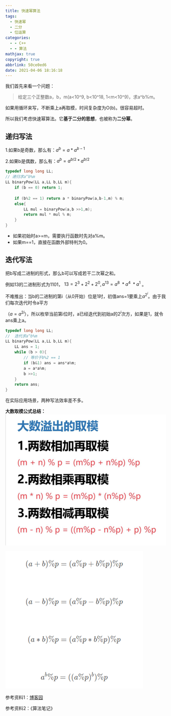 ```yaml
---
title: 快速幂算法
tags:
  - 快速幂
  - 二分
  - 位运算
categories:
  - - C++
  - - 算法
mathjax: true
copyright: true
abbrlink: 50ce0ed6
date: 2021-04-06 18:16:18
---
```


我们首先来看一个问题：

> 给定三个正整数a，b，m(a<10^9, b<10^18, 1<m<10^9)，求a^b%m。

<!--more-->

如果用循环来写，不断乘上a再取模，时间复杂度为O(b)。很容易超时。

所以我们考虑快速幂算法。它**基于二分的思想**，也被称为**二分幂**。

## 递归写法

1.如果b是奇数，那么有：$a^b = a*a^{b-1}$

2.如果b是偶数，那么有：$a^b = a^{b/2}*a^{b/2}$

```C++
typedef long long LL;
// 递归求a^b%m
LL binaryPow(LL a,LL b,LL m){
    if (b == 0) return 1;

    if (b%2 == 1) return a * binaryPow(a,b-1,m) % m;
    else{
        LL mul = binaryPow(a,b >>1,m);
        return mul * mul % m;
    }
}
```

- 如果初始时a>=m，需要执行函数时先对a%m。
- 如果m==1，直接在函数外部特判为0。

## 迭代写法

把b写成二进制的形式，那么b可以写成若干二次幂之和。

例如13的二进制形式为1101， $13=2^3+2^2+2^0,a^{13}=a^8\ *a^4\ *a^1$ 。

不难推出：当b的二进制的第i（从0开始）位是1时，初值ans=1要乘上$a^{2{^i}}$。由于我们每次迭代时令a平方

（$a=a^{2i}$），所以枚举当前第i位时，a已经迭代到初始a的$2^i$次方，如果是1，就令ans乘上a。

```C++
typedef long long LL;
//  迭代求a^b%m
LL binaryPow(LL a,LL b,LL m){
    LL ans = 1;
    while (b > 0){
        // 等价于b%2 == 1
        if (b&1) ans = ans*a%m;
        a = a*a%m;
        b >>1;
    }
    return ans;
}
```

在实际应用场景，两种写法效率差不多。

**大数取模公式总结：**
![image-20210407222650012](快速幂算法/image-20210407222650012.png)

![image-20210706120626148](快速幂算法/image-20210706120626148.png)

参考资料1：[博客园](https://www.cnblogs.com/llsq/p/5810262.html)

参考资料2：《算法笔记》